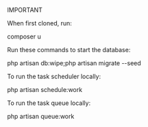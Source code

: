 IMPORTANT

When first cloned, run:

composer u

Run these commands to start the database:

php artisan db:wipe;php artisan migrate --seed

To run the task scheduler locally:

php artisan schedule:work

To run the task queue locally:

php artisan queue:work